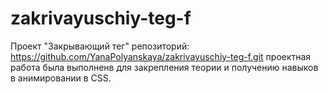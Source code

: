 # zakrivayuschiy-teg-f
Проект "Закрывающий тег"
репозиторий: https://github.com/YanaPolyanskaya/zakrivayuschiy-teg-f.git
проектная работа была выполненв для закрепления теории и получению навыков в анимировании в CSS.
